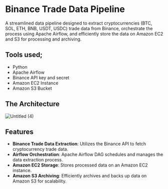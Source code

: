# Binance Trade Data Pipeline
A streamlined data pipeline designed to extract cryptocurrencies (BTC, SOL, ETH, BNB, USDT, USDC) trade data from Binance, orchestrate the process using Apache Airflow, and efficiently store the data on Amazon EC2 and S3 for processing and archiving.
## Tools used;
- Python
- Apache Airflow
- Binance API key and secret
- Amazon EC2 Instance
- Amazon S3 Bucket
## The Architecture
![Untitled (4)](https://github.com/mustafa0taru/binance-api-airflow-data-pipeline/assets/81088966/aa7efe2b-c91d-4342-9620-1304033b72c0)
## Features
- **Binance Trade Data Extraction**: Utilizes the Binance API to fetch cryptocurrency trade data.
- **Airflow Orchestration**: Apache Airflow DAG schedules and manages the data extraction process.
- **Amazon EC2 Storage**: Stores processed data on an Amazon EC2 instance.
- **Amazon S3 Archiving**: Efficiently archives and backs up data on Amazon S3 for scalability.
